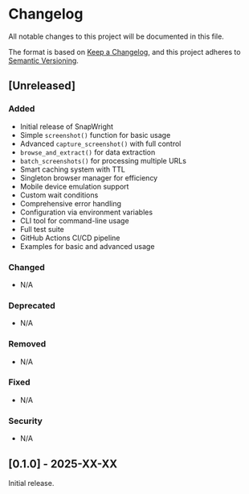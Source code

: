 # Changelog

All notable changes to this project will be documented in this file.

The format is based on [Keep a Changelog](https://keepachangelog.com/en/1.0.0/),
and this project adheres to [Semantic Versioning](https://semver.org/spec/v2.0.0.html).

## [Unreleased]

### Added
- Initial release of SnapWright
- Simple `screenshot()` function for basic usage
- Advanced `capture_screenshot()` with full control
- `browse_and_extract()` for data extraction
- `batch_screenshots()` for processing multiple URLs
- Smart caching system with TTL
- Singleton browser manager for efficiency
- Mobile device emulation support
- Custom wait conditions
- Comprehensive error handling
- Configuration via environment variables
- CLI tool for command-line usage
- Full test suite
- GitHub Actions CI/CD pipeline
- Examples for basic and advanced usage

### Changed
- N/A

### Deprecated
- N/A

### Removed
- N/A

### Fixed
- N/A

### Security
- N/A

## [0.1.0] - 2025-XX-XX

Initial release.